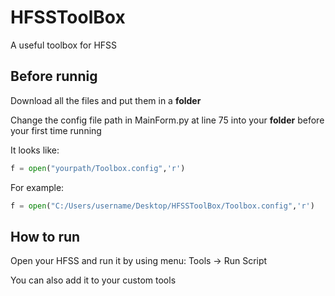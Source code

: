 # HFSSToolBox
A useful toolbox for HFSS

## Before runnig
Download all the files and put them in a **folder**

Change the config file path in MainForm.py at line 75 into your **folder** before your first time running

It looks like:

```python
f = open("yourpath/Toolbox.config",'r')
```

For example:

```python
f = open("C:/Users/username/Desktop/HFSSToolBox/Toolbox.config",'r')
```
## How to run

Open your HFSS and run it by using menu: Tools -> Run Script

You can also add it to your custom tools
